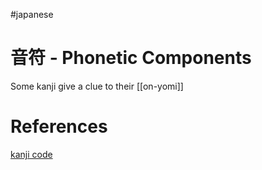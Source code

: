 #japanese
# 音符 - Phonetic Components
Some kanji give a clue to their [[on-yomi]]

# References
[kanji code](https://thekanjicode.com/japanese-phonetic-components/)
